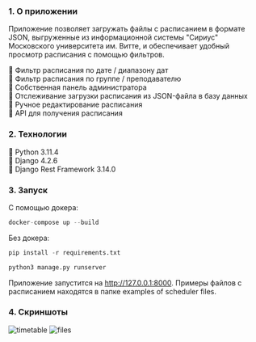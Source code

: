 ### 1. О приложении ###
Приложение позволяет загружать файлы с расписанием в формате JSON, выгруженные из информационной системы "Сириус" Московского университета им. Витте, и обеспечивает удобный просмотр расписания с помощью фильтров.

:small_blue_diamond: Фильтр расписания по дате / диапазону дат  
:small_blue_diamond: Фильтр расписания по группе / преподавателю  
:small_blue_diamond: Собственная панель администратора  
:small_blue_diamond: Отслеживание загрузки расписания из JSON-файла в базу данных  
:small_blue_diamond: Ручное редактирование расписания  
:small_blue_diamond: API для получения расписания  
### 2. Технологии ###
:small_orange_diamond: Python 3.11.4  
:small_orange_diamond: Django 4.2.6  
:small_orange_diamond: Django Rest Framework 3.14.0  
### 3. Запуск ###
С помощью докера:
```python
docker-compose up --build
```
Без докера:
```python
pip install -r requirements.txt
```
```python
python3 manage.py runserver
```
Приложение запустится на http://127.0.0.1:8000. Примеры файлов с расписанием находятся в папке examples of scheduler files.
### 4. Скриншоты ###
![timetable](https://github.com/khaustiv/timetable/assets/143105312/225b5d9d-9454-48f8-a761-0a3b9dcc74ec)
![files](https://github.com/khaustiv/timetable/assets/143105312/062aba6c-41b4-4a9e-b6eb-3c366c3db0e6)
